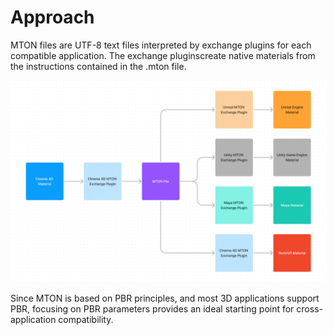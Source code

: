 # Approach
MTON files are UTF-8 text files interpreted by exchange plugins for each compatible application.  The exchange pluginscreate native materials from the instructions contained in the .mton file.

![](./img/mton-flowchart.png)

Since MTON is based on PBR principles, and most 3D applications support PBR, focusing on PBR parameters provides an ideal starting point for cross-application compatibility.